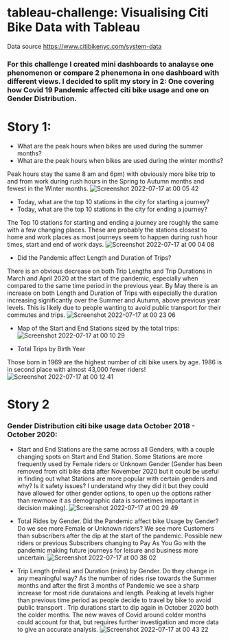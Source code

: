# tableau-challenge: Visualising Citi Bike Data with Tableau
Data source https://www.citibikenyc.com/system-data


### For this challenge I created mini dashboards to analayse one phenomenon or compare 2 phenemona in one dashboard with different views. I decided to split my story in 2:  One covering how Covid 19 Pandemic affected citi bike usage and one on Gender Distribution.

# Story 1:


- What are the peak hours when bikes are used during the summer months? 
- What are the peak hours when bikes are used during the winter months?
 
 Peak hours stay the same 8 am and 6pm) with obviously more bike trip to and from work during rush hours in the Spring to Autumn months and fewest in the Winter months.
![Screenshot 2022-07-17 at 00 05 42](https://user-images.githubusercontent.com/67019030/179374523-37860df8-6a40-46f3-b362-9c339d2a7ddf.png)


- Today, what are the top 10 stations in the city for starting a journey? 
- Today, what are the top 10 stations in the city for ending a journey? 

The Top 10 stations for starting and ending a journey are roughly the same with a few changing places. These are probably the stations closest to home and work places as most journeys seem to happen during rush hour times, start and end of work days.
![Screenshot 2022-07-17 at 00 04 08](https://user-images.githubusercontent.com/67019030/179374510-f9451ca1-bbfe-4bb4-a74d-2c3a8c1f4f29.png)

- Did the Pandemic affect Length and Duration of Trips?

There is an obvious decrease on both Trip Lengths and Trip Durations in March and April 2020 at the start of the pandemic, especially when compared to the same time period in the previous year. By May there is an increase on both Length and Duration of Trips with especially the duration increasing significantly over the Summer and Autumn, above previous year levels. This is likely due to people wanting to avoid public transport for their commutes and trips. 
![Screenshot 2022-07-17 at 00 23 06](https://user-images.githubusercontent.com/67019030/179374878-53823b97-7706-4dde-a215-34964fda4571.png)

- Map of the Start and End Stations sized by the total trips:
![Screenshot 2022-07-17 at 00 10 29](https://user-images.githubusercontent.com/67019030/179374613-a24d73f2-03ef-4bb8-923f-947ecab611c8.png)

- Total Trips by Birth Year 

Those born in 1969 are the highest number of citi bike users by age. 1986 is in second place with almost 43,000 fewer riders!
![Screenshot 2022-07-17 at 00 12 41](https://user-images.githubusercontent.com/67019030/179374658-b386997a-416c-4f93-ba50-9ef69f2512ac.png)


# Story 2

### Gender Distribution citi bike usage data October 2018 - October 2020:

- Start and End Stations are the same across all Genders, with a couple changing spots on Start and End Station. Some Stations are more frequently used by Female riders or Unknown Gender (Gender has been removed from citi bike data after November 2020 but it could be useful in finding out what Stations are more popular with certain genders and why? Is it safety issues? I understand why they did it but they could have allowed for other gender options, to open up the options rather than rewmove it as demographic data is sometimes important in decision making).
![Screenshot 2022-07-17 at 00 29 49](https://user-images.githubusercontent.com/67019030/179375007-eb556ca1-3cdf-408e-b0c8-3b7bd9ed0534.png)

- Total Rides by Gender. Did the Pandemic affect bike Usage by Gender? Do we see more Female or Unknown riders? 
We see more Customers than subscribers after the dip at the start of the pandemic. Possible new riders or previous Subscribers changing to Pay As You Go with the pandemic making future journeys for leisure and business more uncertain.
![Screenshot 2022-07-17 at 00 38 02](https://user-images.githubusercontent.com/67019030/179375175-d8717e25-127e-4aad-8285-b3e9505bf0a5.png)

- Trip Length (miles) and Duration (mins) by Gender. Do they change in any meaningful way? 
As the number of rides rise towards the Summer months and after the first 3 months of Pandemic we see a sharp increase for most ride durataions and length. Peaking at levels higher than previous time period as people decide to travel by bike to avoid public transport . Trip durations start to dip again in October 2020 both the colder months. The new waves of Covid around colder months could account for that, but requires further investigation and more data to give an accurate analysis.
![Screenshot 2022-07-17 at 00 43 22](https://user-images.githubusercontent.com/67019030/179375266-f9d2a6c3-9fdf-4b9f-8562-b90735e1f6a6.png)


